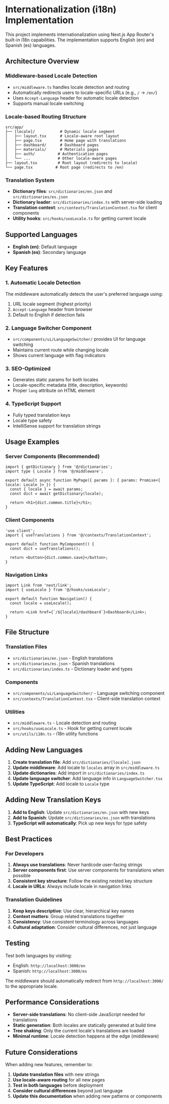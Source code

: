 # Internationalization (i18n) Implementation

This project implements internationalization using Next.js App Router's built-in i18n capabilities. The implementation supports English (en) and Spanish (es) languages.

## Architecture Overview

### Middleware-based Locale Detection

- `src/middleware.ts` handles locale detection and routing
- Automatically redirects users to locale-specific URLs (e.g., `/` → `/en/`)
- Uses `Accept-Language` header for automatic locale detection
- Supports manual locale switching

### Locale-based Routing Structure

```
src/app/
├── [locale]/           # Dynamic locale segment
│   ├── layout.tsx      # Locale-aware root layout
│   ├── page.tsx        # Home page with translations
│   ├── dashboard/      # Dashboard pages
│   ├── materials/      # Materials pages
│   ├── auth/          # Authentication pages
│   └── ...            # Other locale-aware pages
├── layout.tsx         # Root layout (redirects to locale)
└── page.tsx          # Root page (redirects to /en)
```

### Translation System

- **Dictionary files**: `src/dictionaries/en.json` and `src/dictionaries/es.json`
- **Dictionary loader**: `src/dictionaries/index.ts` with server-side loading
- **Translation context**: `src/contexts/TranslationContext.tsx` for client components
- **Utility hooks**: `src/hooks/useLocale.ts` for getting current locale

## Supported Languages

- **English (en)**: Default language
- **Spanish (es)**: Secondary language

## Key Features

### 1. Automatic Locale Detection

The middleware automatically detects the user's preferred language using:

1. URL locale segment (highest priority)
2. `Accept-Language` header from browser
3. Default to English if detection fails

### 2. Language Switcher Component

- `src/components/ui/LanguageSwitcher/` provides UI for language switching
- Maintains current route while changing locale
- Shows current language with flag indicators

### 3. SEO-Optimized

- Generates static params for both locales
- Locale-specific metadata (title, description, keywords)
- Proper `lang` attribute on HTML element

### 4. TypeScript Support

- Fully typed translation keys
- Locale type safety
- IntelliSense support for translation strings

## Usage Examples

### Server Components (Recommended)

```tsx
import { getDictionary } from '@/dictionaries';
import type { Locale } from '@/middleware';

export default async function MyPage({ params }: { params: Promise<{ locale: Locale }> }) {
  const { locale } = await params;
  const dict = await getDictionary(locale);

  return <h1>{dict.common.title}</h1>;
}
```

### Client Components

```tsx
'use client';
import { useTranslations } from '@/contexts/TranslationContext';

export default function MyComponent() {
  const dict = useTranslations();

  return <button>{dict.common.save}</button>;
}
```

### Navigation Links

```tsx
import Link from 'next/link';
import { useLocale } from '@/hooks/useLocale';

export default function Navigation() {
  const locale = useLocale();

  return <Link href={`/${locale}/dashboard`}>Dashboard</Link>;
}
```

## File Structure

### Translation Files

- `src/dictionaries/en.json` - English translations
- `src/dictionaries/es.json` - Spanish translations
- `src/dictionaries/index.ts` - Dictionary loader and types

### Components

- `src/components/ui/LanguageSwitcher/` - Language switching component
- `src/contexts/TranslationContext.tsx` - Client-side translation context

### Utilities

- `src/middleware.ts` - Locale detection and routing
- `src/hooks/useLocale.ts` - Hook for getting current locale
- `src/utils/i18n.ts` - i18n utility functions

## Adding New Languages

1. **Create translation file**: Add `src/dictionaries/[locale].json`
2. **Update middleware**: Add locale to `locales` array in `src/middleware.ts`
3. **Update dictionaries**: Add import in `src/dictionaries/index.ts`
4. **Update language switcher**: Add language info in `LanguageSwitcher.tsx`
5. **Update TypeScript**: Add locale to `Locale` type

## Adding New Translation Keys

1. **Add to English**: Update `src/dictionaries/en.json` with new keys
2. **Add to Spanish**: Update `src/dictionaries/es.json` with translations
3. **TypeScript will automatically**: Pick up new keys for type safety

## Best Practices

### For Developers

1. **Always use translations**: Never hardcode user-facing strings
2. **Server components first**: Use server components for translations when possible
3. **Consistent key structure**: Follow the existing nested key structure
4. **Locale in URLs**: Always include locale in navigation links

### Translation Guidelines

1. **Keep keys descriptive**: Use clear, hierarchical key names
2. **Context matters**: Group related translations together
3. **Consistency**: Use consistent terminology across languages
4. **Cultural adaptation**: Consider cultural differences, not just language

## Testing

Test both languages by visiting:

- English: `http://localhost:3000/en`
- Spanish: `http://localhost:3000/es`

The middleware should automatically redirect from `http://localhost:3000/` to the appropriate locale.

## Performance Considerations

- **Server-side translations**: No client-side JavaScript needed for translations
- **Static generation**: Both locales are statically generated at build time
- **Tree shaking**: Only the current locale's translations are loaded
- **Minimal runtime**: Locale detection happens at the edge (middleware)

## Future Considerations

When adding new features, remember to:

1. **Update translation files** with new strings
2. **Use locale-aware routing** for all new pages
3. **Test in both languages** before deployment
4. **Consider cultural differences** beyond just language
5. **Update this documentation** when adding new patterns or components
